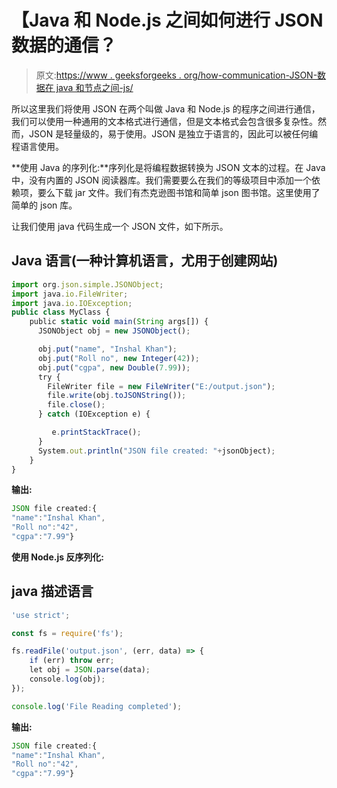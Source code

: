 # 【Java 和 Node.js 之间如何进行 JSON 数据的通信？

> 原文:[https://www . geeksforgeeks . org/how-communication-JSON-数据在 java 和节点之间-js/](https://www.geeksforgeeks.org/how-to-communicate-json-data-between-java-and-node-js/)

所以这里我们将使用 JSON 在两个叫做 Java 和 Node.js 的程序之间进行通信，我们可以使用一种通用的文本格式进行通信，但是文本格式会包含很多复杂性。然而，JSON 是轻量级的，易于使用。JSON 是独立于语言的，因此可以被任何编程语言使用。

**使用 Java 的序列化:**序列化是将编程数据转换为 JSON 文本的过程。在 Java 中，没有内置的 JSON 阅读器库。我们需要要么在我们的等级项目中添加一个依赖项，要么下载 jar 文件。我们有杰克逊图书馆和简单 json 图书馆。这里使用了简单的 json 库。

让我们使用 java 代码生成一个 JSON 文件，如下所示。

## Java 语言(一种计算机语言，尤用于创建网站)

```js
import org.json.simple.JSONObject;
import java.io.FileWriter;
import java.io.IOException;
public class MyClass {
    public static void main(String args[]) {
      JSONObject obj = new JSONObject();

      obj.put("name", "Inshal Khan");
      obj.put("Roll no", new Integer(42));
      obj.put("cgpa", new Double(7.99));
      try {
        FileWriter file = new FileWriter("E:/output.json");
        file.write(obj.toJSONString());
        file.close();
      } catch (IOException e) {

         e.printStackTrace();
      }
      System.out.println("JSON file created: "+jsonObject);
    }
}
```

**输出:**

```js
JSON file created:{
"name":"Inshal Khan",
"Roll no":"42",
"cgpa":"7.99"}
```

**使用 Node.js 反序列化:**

## java 描述语言

```js
'use strict';

const fs = require('fs');

fs.readFile('output.json', (err, data) => {
    if (err) throw err;
    let obj = JSON.parse(data);
    console.log(obj);
});

console.log('File Reading completed');
```

**输出:**

```js
JSON file created:{
"name":"Inshal Khan",
"Roll no":"42",
"cgpa":"7.99"}
```